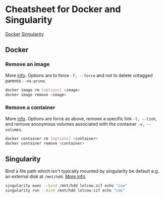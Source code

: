 # Cheatsheet for Docker and Singularity

[Docker](##Docker)
[Singularity](##Singularity) 

## Docker 

### Remove an image 
More [info](https://docs.docker.com/reference/cli/docker/image/rm/). Options are to force `-f, --force` and not to delete untagged parents `--no-prune`. 
```bash
docker image rm [options] <image> 
docker image remove <image>
```

### Remove a container 
More [info](https://docs.docker.com/reference/cli/docker/container/rm/). Options are force as above, remove a specific link `-l, --link`, and remove anonymous volumes associated with the container `-v, --volumes`. 
```bash
docker container rm [options] <container>
docker container remove <container> 
```

## Singularity
Bind a file path which isn't typically mounted by singularity be default e.g. an external disk at `/mnt/hdd`. [More info](https://singularity-tutorial.github.io/05-bind-mounts/).
```bash
singularity exec --bind /mnt/hdd lolcow.sif echo "cow"
singularity run --bind /mnt/hdd lolcow.sif echo "cow"
```


